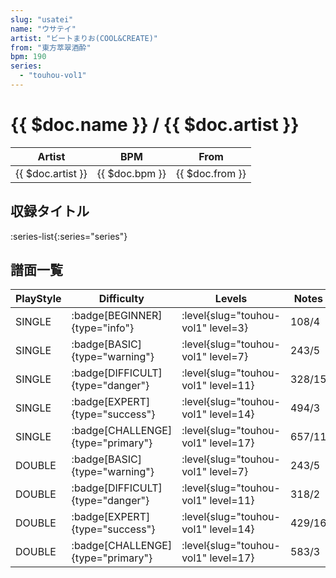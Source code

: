 ```yaml
---
slug: "usatei"
name: "ウサテイ"
artist: "ビートまりお(COOL&CREATE)"
from: "東方萃翠酒酔"
bpm: 190
series:
  - "touhou-vol1"
---
```


# {{ $doc.name }} / {{ $doc.artist }}

|Artist|BPM|From|
|------|---|----|
|{{ $doc.artist }}|{{ $doc.bpm }}|{{ $doc.from }}|

## 収録タイトル

:series-list{:series="series"}

## 譜面一覧

|PlayStyle|Difficulty|Levels|Notes|Movie|
|---------|----------|------|-----|-----|
|SINGLE| :badge[BEGINNER]{type="info"}|<div class="field is-grouped is-grouped-multiline"> :level{slug="touhou-vol1" level=3}</div>|108/4||
|SINGLE| :badge[BASIC]{type="warning"}|<div class="field is-grouped is-grouped-multiline"> :level{slug="touhou-vol1" level=7}</div>|243/5||
|SINGLE| :badge[DIFFICULT]{type="danger"}|<div class="field is-grouped is-grouped-multiline"> :level{slug="touhou-vol1" level=11}</div>|328/15||
|SINGLE| :badge[EXPERT]{type="success"}|<div class="field is-grouped is-grouped-multiline"> :level{slug="touhou-vol1" level=14}</div>|494/3||
|SINGLE| :badge[CHALLENGE]{type="primary"}|<div class="field is-grouped is-grouped-multiline"> :level{slug="touhou-vol1" level=17}</div>|657/11||
|DOUBLE| :badge[BASIC]{type="warning"}|<div class="field is-grouped is-grouped-multiline"> :level{slug="touhou-vol1" level=7}</div>|243/5||
|DOUBLE| :badge[DIFFICULT]{type="danger"}|<div class="field is-grouped is-grouped-multiline"> :level{slug="touhou-vol1" level=11}</div>|318/2||
|DOUBLE| :badge[EXPERT]{type="success"}|<div class="field is-grouped is-grouped-multiline"> :level{slug="touhou-vol1" level=14}</div>|429/16||
|DOUBLE| :badge[CHALLENGE]{type="primary"}|<div class="field is-grouped is-grouped-multiline"> :level{slug="touhou-vol1" level=17}</div>|583/3||
